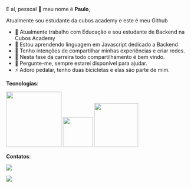 E aí, pessoal 👋 meu nome é  </h1>**Paulo**</h1>,

Atualmente sou estudante da cubos academy e este é meu Github



- 🔭 Atualmente trabalho com Educação e sou estudante de Backend na Cubos Academy
- 🌱 Estou aprendendo linguagem em Javascript dedicado a Backend
- 👯 Tenho intenções de compartilhar minhas experiências e criar redes.
- 🤔 Nesta fase da carreira todo compartilhamento é bem vindo.
- 💬 Pergunte-me, sempre estarei disponível para ajudar. 
- ⚡ Adoro pedalar, tenho duas bicicletas e elas são parte de mim.

**Tecnologias**: 

<img src="https://camo.githubusercontent.com/a2042e7183b80291f7a9b360ee5b0390cc7bb4ee163e0304d43659a5000ecba0/68747470733a2f2f696d672e736869656c64732e696f2f62616467652f4a6176615363726970742d4637444631452e7376673f7374796c653d666f722d7468652d6261646765266c6f676f3d4a617661536372697074266c6f676f436f6c6f723d626c61636b" width="150" /> <img src="https://camo.githubusercontent.com/e56fabf10c6279837b862f53dab44e7a4afedbb2ee9b4c91881e5d22e6f379e9/68747470733a2f2f696d672e736869656c64732e696f2f62616467652f4769742d4630353033322e7376673f7374796c653d666f722d7468652d6261646765266c6f676f3d476974266c6f676f436f6c6f723d7768697465" width="81" />
 <img src="https://camo.githubusercontent.com/989317bcbebdcab452e67c1de9e1cb64a48cf3124a6c596ab05d3158c45bc63a/68747470733a2f2f696d672e736869656c64732e696f2f62616467652f4e6f64652e6a732d3333393933332e7376673f7374796c653d666f722d7468652d6261646765266c6f676f3d6e6f6465646f746a73266c6f676f436f6c6f723d7768697465" width="119" />

**Contatos**:

<a href="https://www.linkedin.com/in/paulo-arcanjo-203806289/" target="_blank"><img loading="lazy" src="https://img.shields.io/badge/-LinkedIn-%230077B5?style=for-the-badge&logo=linkedin&logoColor=white" target="_blank"></a>

<a href = "mailto:pauloarcanjo84@gmail.com"><img loading="lazy" src="https://img.shields.io/badge/Gmail-D14836?style=for-the-badge&logo=gmail&logoColor=white" target="_blank"></a>
 


